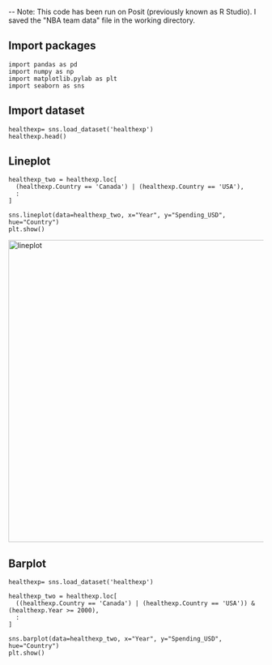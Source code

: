 -- Note: This code has been run on Posit (previously known as R Studio). I saved the "NBA team data" file in the working directory.


##  Import packages    

```
import pandas as pd
import numpy as np
import matplotlib.pylab as plt
import seaborn as sns

```


##  Import dataset

```
healthexp= sns.load_dataset('healthexp')
healthexp.head()
```


## Lineplot


```
healthexp_two = healthexp.loc[
  (healthexp.Country == 'Canada') | (healthexp.Country == 'USA'),
  :
]

sns.lineplot(data=healthexp_two, x="Year", y="Spending_USD", hue="Country")
plt.show()

```

<img width="596" alt="lineplot" src="https://github.com/JuanmaMN/Python/assets/37122520/91086aa7-0905-416a-b5a8-f80c857ff0ff">


## Barplot

```
healthexp= sns.load_dataset('healthexp')

healthexp_two = healthexp.loc[
  ((healthexp.Country == 'Canada') | (healthexp.Country == 'USA')) & (healthexp.Year >= 2000),
  :
]

sns.barplot(data=healthexp_two, x="Year", y="Spending_USD", hue="Country")
plt.show()

```


